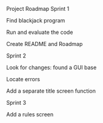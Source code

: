 Project Roadmap
Sprint 1
 
 Find blackjack program
 
 Run and evaluate the code
 
 Create README and Roadmap

Sprint 2
 
 Look for changes: found a GUI base
 
 Locate errors

 Add a separate title screen function
 
Sprint 3

 Add a rules screen
